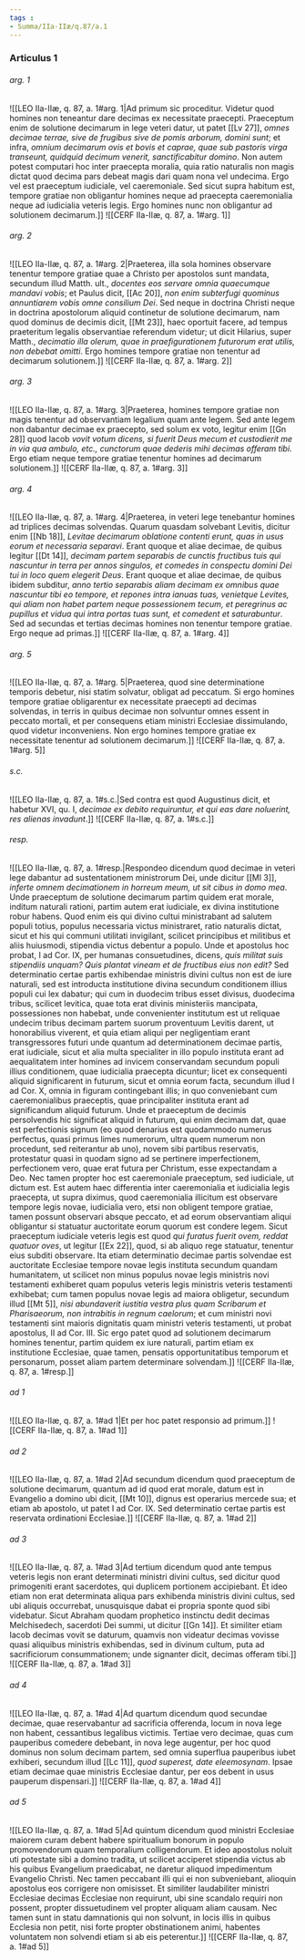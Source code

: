 ```yaml
---
tags : 
- Summa/IIa-IIæ/q.87/a.1
---
```


### Articulus 1

###### arg. 1
![[LEO IIa-IIæ, q. 87, a. 1#arg. 1|Ad primum sic proceditur. Videtur quod homines non teneantur dare decimas ex necessitate praecepti. Praeceptum enim de solutione decimarum in lege veteri datur, ut patet [[Lv 27]], *omnes decimae terrae, sive de frugibus sive de pomis arborum, domini sunt*; et infra, *omnium decimarum ovis et bovis et caprae, quae sub pastoris virga transeunt, quidquid decimum venerit, sanctificabitur domino*. Non autem potest computari hoc inter praecepta moralia, quia ratio naturalis non magis dictat quod decima pars debeat magis dari quam nona vel undecima. Ergo vel est praeceptum iudiciale, vel caeremoniale. Sed sicut supra habitum est, tempore gratiae non obligantur homines neque ad praecepta caeremonialia neque ad iudicialia veteris legis. Ergo homines nunc non obligantur ad solutionem decimarum.]]
![[CERF IIa-IIæ, q. 87, a. 1#arg. 1]]

###### arg. 2
![[LEO IIa-IIæ, q. 87, a. 1#arg. 2|Praeterea, illa sola homines observare tenentur tempore gratiae quae a Christo per apostolos sunt mandata, secundum illud Matth. ult., *docentes eos servare omnia quaecumque mandavi vobis*; et Paulus dicit, [[Ac 20]], *non enim subterfugi quominus annuntiarem vobis omne consilium Dei*. Sed neque in doctrina Christi neque in doctrina apostolorum aliquid continetur de solutione decimarum, nam quod dominus de decimis dicit, [[Mt 23]], haec oportuit facere, ad tempus praeteritum legalis observantiae referendum videtur; ut dicit Hilarius, super Matth., *decimatio illa olerum, quae in praefigurationem futurorum erat utilis, non debebat omitti*. Ergo homines tempore gratiae non tenentur ad decimarum solutionem.]]
![[CERF IIa-IIæ, q. 87, a. 1#arg. 2]]

###### arg. 3
![[LEO IIa-IIæ, q. 87, a. 1#arg. 3|Praeterea, homines tempore gratiae non magis tenentur ad observantiam legalium quam ante legem. Sed ante legem non dabantur decimae ex praecepto, sed solum ex voto, legitur enim [[Gn 28]] quod Iacob *vovit votum dicens, si fuerit Deus mecum et custodierit me in via qua ambulo, etc., cunctorum quae dederis mihi decimas offeram tibi*. Ergo etiam neque tempore gratiae tenentur homines ad decimarum solutionem.]]
![[CERF IIa-IIæ, q. 87, a. 1#arg. 3]]

###### arg. 4
![[LEO IIa-IIæ, q. 87, a. 1#arg. 4|Praeterea, in veteri lege tenebantur homines ad triplices decimas solvendas. Quarum quasdam solvebant Levitis, dicitur enim [[Nb 18]], *Levitae decimarum oblatione contenti erunt, quas in usus eorum et necessaria separavi*. Erant quoque et aliae decimae, de quibus legitur [[Dt 14]], *decimam partem separabis de cunctis fructibus tuis qui nascuntur in terra per annos singulos, et comedes in conspectu domini Dei tui in loco quem elegerit Deus*. Erant quoque et aliae decimae, de quibus ibidem subditur, *anno tertio separabis aliam decimam ex omnibus quae nascuntur tibi eo tempore, et repones intra ianuas tuas, venietque Levites, qui aliam non habet partem neque possessionem tecum, et peregrinus ac pupillus et vidua qui intra portas tuas sunt, et comedent et saturabuntur*. Sed ad secundas et tertias decimas homines non tenentur tempore gratiae. Ergo neque ad primas.]]
![[CERF IIa-IIæ, q. 87, a. 1#arg. 4]]

###### arg. 5
![[LEO IIa-IIæ, q. 87, a. 1#arg. 5|Praeterea, quod sine determinatione temporis debetur, nisi statim solvatur, obligat ad peccatum. Si ergo homines tempore gratiae obligarentur ex necessitate praecepti ad decimas solvendas, in terris in quibus decimae non solvuntur omnes essent in peccato mortali, et per consequens etiam ministri Ecclesiae dissimulando, quod videtur inconveniens. Non ergo homines tempore gratiae ex necessitate tenentur ad solutionem decimarum.]]
![[CERF IIa-IIæ, q. 87, a. 1#arg. 5]]

###### s.c.
![[LEO IIa-IIæ, q. 87, a. 1#s.c.|Sed contra est quod Augustinus dicit, et habetur XVI, qu. I, *decimae ex debito requiruntur, et qui eas dare noluerint, res alienas invadunt*.]]
![[CERF IIa-IIæ, q. 87, a. 1#s.c.]]

###### resp.
![[LEO IIa-IIæ, q. 87, a. 1#resp.|Respondeo dicendum quod decimae in veteri lege dabantur ad sustentationem ministrorum Dei, unde dicitur [[Ml 3]], *inferte omnem decimationem in horreum meum, ut sit cibus in domo mea*. Unde praeceptum de solutione decimarum partim quidem erat morale, inditum naturali rationi, partim autem erat iudiciale, ex divina institutione robur habens. Quod enim eis qui divino cultui ministrabant ad salutem populi totius, populus necessaria victus ministraret, ratio naturalis dictat, sicut et his qui communi utilitati invigilant, scilicet principibus et militibus et aliis huiusmodi, stipendia victus debentur a populo. Unde et apostolus hoc probat, I ad Cor. IX, per humanas consuetudines, dicens, *quis militat suis stipendiis unquam? Quis plantat vineam et de fructibus eius non edit?* Sed determinatio certae partis exhibendae ministris divini cultus non est de iure naturali, sed est introducta institutione divina secundum conditionem illius populi cui lex dabatur; qui cum in duodecim tribus esset divisus, duodecima tribus, scilicet levitica, quae tota erat divinis ministeriis mancipata, possessiones non habebat, unde convenienter institutum est ut reliquae undecim tribus decimam partem suorum proventuum Levitis darent, ut honorabilius viverent, et quia etiam aliqui per negligentiam erant transgressores futuri unde quantum ad determinationem decimae partis, erat iudiciale, sicut et alia multa specialiter in illo populo instituta erant ad aequalitatem inter homines ad invicem conservandam secundum populi illius conditionem, quae iudicialia praecepta dicuntur; licet ex consequenti aliquid significarent in futurum, sicut et omnia eorum facta, secundum illud I ad Cor. X, omnia in figuram contingebant illis; in quo conveniebant cum caeremonialibus praeceptis, quae principaliter instituta erant ad significandum aliquid futurum. Unde et praeceptum de decimis persolvendis hic significat aliquid in futurum, qui enim decimam dat, quae est perfectionis signum (eo quod denarius est quodammodo numerus perfectus, quasi primus limes numerorum, ultra quem numerum non procedunt, sed reiterantur ab uno), novem sibi partibus reservatis, protestatur quasi in quodam signo ad se pertinere imperfectionem, perfectionem vero, quae erat futura per Christum, esse expectandam a Deo. Nec tamen propter hoc est caeremoniale praeceptum, sed iudiciale, ut dictum est. Est autem haec differentia inter caeremonialia et iudicialia legis praecepta, ut supra diximus, quod caeremonialia illicitum est observare tempore legis novae, iudicialia vero, etsi non obligent tempore gratiae, tamen possunt observari absque peccato, et ad eorum observantiam aliqui obligantur si statuatur auctoritate eorum quorum est condere legem. Sicut praeceptum iudiciale veteris legis est quod *qui furatus fuerit ovem, reddat quatuor oves*, ut legitur [[Ex 22]], quod, si ab aliquo rege statuatur, tenentur eius subditi observare. Ita etiam determinatio decimae partis solvendae est auctoritate Ecclesiae tempore novae legis instituta secundum quandam humanitatem, ut scilicet non minus populus novae legis ministris novi testamenti exhiberet quam populus veteris legis ministris veteris testamenti exhibebat; cum tamen populus novae legis ad maiora obligetur, secundum illud [[Mt 5]], *nisi abundaverit iustitia vestra plus quam Scribarum et Pharisaeorum, non intrabitis in regnum caelorum*; et cum ministri novi testamenti sint maioris dignitatis quam ministri veteris testamenti, ut probat apostolus, II ad Cor. III. Sic ergo patet quod ad solutionem decimarum homines tenentur, partim quidem ex iure naturali, partim etiam ex institutione Ecclesiae, quae tamen, pensatis opportunitatibus temporum et personarum, posset aliam partem determinare solvendam.]]
![[CERF IIa-IIæ, q. 87, a. 1#resp.]]

###### ad 1
![[LEO IIa-IIæ, q. 87, a. 1#ad 1|Et per hoc patet responsio ad primum.]]
![[CERF IIa-IIæ, q. 87, a. 1#ad 1]]

###### ad 2
![[LEO IIa-IIæ, q. 87, a. 1#ad 2|Ad secundum dicendum quod praeceptum de solutione decimarum, quantum ad id quod erat morale, datum est in Evangelio a domino ubi dicit, [[Mt 10]], dignus est operarius mercede sua; et etiam ab apostolo, ut patet I ad Cor. IX. Sed determinatio certae partis est reservata ordinationi Ecclesiae.]]
![[CERF IIa-IIæ, q. 87, a. 1#ad 2]]

###### ad 3
![[LEO IIa-IIæ, q. 87, a. 1#ad 3|Ad tertium dicendum quod ante tempus veteris legis non erant determinati ministri divini cultus, sed dicitur quod primogeniti erant sacerdotes, qui duplicem portionem accipiebant. Et ideo etiam non erat determinata aliqua pars exhibenda ministris divini cultus, sed ubi aliquis occurrebat, unusquisque dabat ei propria sponte quod sibi videbatur. Sicut Abraham quodam prophetico instinctu dedit decimas Melchisedech, sacerdoti Dei summi, ut dicitur [[Gn 14]]. Et similiter etiam Iacob decimas vovit se daturum, quamvis non videatur decimas vovisse quasi aliquibus ministris exhibendas, sed in divinum cultum, puta ad sacrificiorum consummationem; unde signanter dicit, decimas offeram tibi.]]
![[CERF IIa-IIæ, q. 87, a. 1#ad 3]]

###### ad 4
![[LEO IIa-IIæ, q. 87, a. 1#ad 4|Ad quartum dicendum quod secundae decimae, quae reservabantur ad sacrificia offerenda, locum in nova lege non habent, cessantibus legalibus victimis. Tertiae vero decimae, quas cum pauperibus comedere debebant, in nova lege augentur, per hoc quod dominus non solum decimam partem, sed omnia superflua pauperibus iubet exhiberi, secundum illud [[Lc 11]], *quod superest, date eleemosynam*. Ipsae etiam decimae quae ministris Ecclesiae dantur, per eos debent in usus pauperum dispensari.]]
![[CERF IIa-IIæ, q. 87, a. 1#ad 4]]

###### ad 5
![[LEO IIa-IIæ, q. 87, a. 1#ad 5|Ad quintum dicendum quod ministri Ecclesiae maiorem curam debent habere spiritualium bonorum in populo promovendorum quam temporalium colligendorum. Et ideo apostolus noluit uti potestate sibi a domino tradita, ut scilicet acciperet stipendia victus ab his quibus Evangelium praedicabat, ne daretur aliquod impedimentum Evangelio Christi. Nec tamen peccabant illi qui ei non subveniebant, alioquin apostolus eos corrigere non omisisset. Et similiter laudabiliter ministri Ecclesiae decimas Ecclesiae non requirunt, ubi sine scandalo requiri non possent, propter dissuetudinem vel propter aliquam aliam causam. Nec tamen sunt in statu damnationis qui non solvunt, in locis illis in quibus Ecclesia non petit, nisi forte propter obstinationem animi, habentes voluntatem non solvendi etiam si ab eis peterentur.]]
![[CERF IIa-IIæ, q. 87, a. 1#ad 5]]

